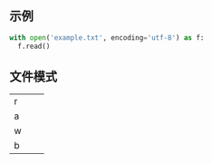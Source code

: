 ## 示例

```python
with open('example.txt', encoding='utf-8') as f:
  f.read()
```



## 文件模式

|      |      |      |
| ---- | ---- | ---- |
| r    |      |      |
| a    |      |      |
| w    |      |      |
| b    |      |      |

